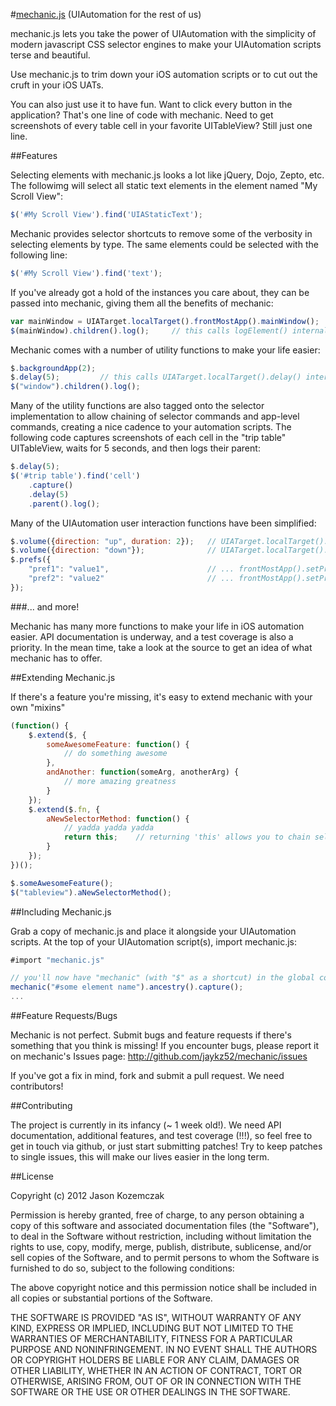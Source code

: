 #[mechanic.js](http://www.cozykozy.com/pages/mechanicjs)  (UIAutomation for the rest of us)

mechanic.js lets you take the power of UIAutomation with the simplicity of modern javascript CSS selector engines to make your UIAutomation scripts terse and beautiful.

Use mechanic.js to trim down your iOS automation scripts or to cut out the cruft in your iOS UATs.

You can also just use it to have fun. Want to click every button in the application? That's one line of code with mechanic. Need to get screenshots of every table cell in your favorite UITableView? Still just one line.

##Features

Selecting elements with mechanic.js looks a lot like jQuery, Dojo, Zepto, etc. The followimg will select all static text elements in the element named "My Scroll View":

``` js
$('#My Scroll View').find('UIAStaticText');
```

Mechanic provides selector shortcuts to remove some of the verbosity in selecting elements by type. The same elements could be selected with the following line:

``` js
$('#My Scroll View').find('text');
```

If you've already got a hold of the instances you care about, they can be passed into mechanic, giving them all the benefits of mechanic:

``` js
var mainWindow = UIATarget.localTarget().frontMostApp().mainWindow();
$(mainWindow).children().log();		// this calls logElement() internally
```

Mechanic comes with a number of utility functions to make your life easier:

``` js
$.backgroundApp(2);
$.delay(5);			// this calls UIATarget.localTarget().delay() internally
$("window").children().log();
```

Many of the utility functions are also tagged onto the selector implementation to allow chaining of selector commands and app-level commands, creating a nice cadence to your automation scripts. The following code captures screenshots of each cell in the "trip table" UITableView, waits for 5 seconds, and then logs their parent:

``` js
$.delay(5);
$('#trip table').find('cell')
	.capture()
	.delay(5)
	.parent().log();
```

Many of the UIAutomation user interaction functions have been simplified:

``` js
$.volume({direction: "up", duration: 2});	// UIATarget.localTarget().holdVolumeUp(2)
$.volume({direction: "down"});				// UIATarget.localTarget().clickVolumeDown();
$.prefs({
	"pref1": "value1", 						// ... frontMostApp().setPreferencesValueForKey("value1", "pref1");
	"pref2": "value2"						// ... frontMostApp().setPreferencesValueForKey("value2", "pref2")
});
```

###... and more!

Mechanic has many more functions to make your life in iOS automation easier. API documentation is underway, and a test coverage is also a priority. In the mean time, take a look at the source to get an idea of what mechanic has to offer.

##Extending Mechanic.js

If there's a feature you're missing, it's easy to extend mechanic with your own "mixins"

``` js
(function() {
	$.extend($, {
		someAwesomeFeature: function() {
			// do something awesome
		},
		andAnother: function(someArg, anotherArg) {
			// more amazing greatness
		}
	});
	$.extend($.fn, {
		aNewSelectorMethod: function() {
			// yadda yadda yadda
			return this;	// returning 'this' allows you to chain selector-based functions together
		}
	});
})();

$.someAwesomeFeature();
$("tableview").aNewSelectorMethod();
```

##Including Mechanic.js

Grab a copy of mechanic.js and place it alongside your UIAutomation scripts. At the top of your UIAutomation script(s), import mechanic.js:

``` js
#import "mechanic.js"

// you'll now have "mechanic" (with "$" as a shortcut) in the global context.
mechanic("#some element name").ancestry().capture();
...
```

##Feature Requests/Bugs

 Mechanic is not perfect. Submit bugs and feature requests if there's something that you think is missing! If you encounter bugs, please report it on mechanic's Issues page: http://github.com/jaykz52/mechanic/issues

If you've got a fix in mind, fork and submit a pull request. We need contributors!

##Contributing

The project is currently in its infancy (~ 1 week old!). We need API documentation, additional features, and test coverage (!!!), so feel free to get in touch via github, or just start submitting patches! Try to keep patches to single issues, this will make our lives easier in the long term.

##License

Copyright (c) 2012 Jason Kozemczak

Permission is hereby granted, free of charge, to any person obtaining a copy of this software and associated documentation files (the "Software"), to deal in the Software without restriction, including without limitation the rights to use, copy, modify, merge, publish, distribute, sublicense, and/or sell copies of the Software, and to permit persons to whom the Software is furnished to do so, subject to the following conditions:

The above copyright notice and this permission notice shall be included in all copies or substantial portions of the Software.

THE SOFTWARE IS PROVIDED "AS IS", WITHOUT WARRANTY OF ANY KIND, EXPRESS OR IMPLIED, INCLUDING BUT NOT LIMITED TO THE WARRANTIES OF MERCHANTABILITY, FITNESS FOR A PARTICULAR PURPOSE AND NONINFRINGEMENT. IN NO EVENT SHALL THE AUTHORS OR COPYRIGHT HOLDERS BE LIABLE FOR ANY CLAIM, DAMAGES OR OTHER LIABILITY, WHETHER IN AN ACTION OF CONTRACT, TORT OR OTHERWISE, ARISING FROM, OUT OF OR IN CONNECTION WITH THE SOFTWARE OR THE USE OR OTHER DEALINGS IN THE SOFTWARE.
